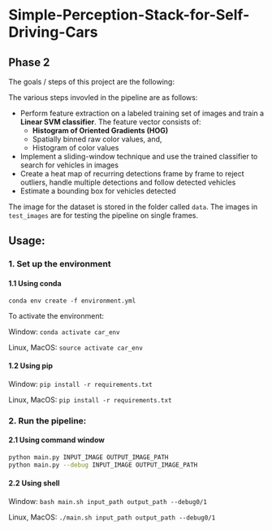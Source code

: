 # Simple-Perception-Stack-for-Self-Driving-Cars

Phase 2
---

The goals / steps of this project are the following:

The various steps invovled in the pipeline are as follows:

* Perform feature extraction on a labeled training set of images and train a **Linear SVM classifier**. The feature vector consists of: 
  * **Histogram of Oriented Gradients (HOG)** 
  * Spatially binned raw color values, and,
  * Histogram of color values
* Implement a sliding-window technique and use the trained classifier to search for vehicles in images
* Create a heat map of recurring detections frame by frame to reject outliers, handle multiple detections and follow detected vehicles
* Estimate a bounding box for vehicles detected


The image for the dataset is stored in the folder called `data`.  The images in `test_images` are for testing the pipeline on single frames.

## Usage:

### 1. Set up the environment 
#### 1.1 Using conda
`conda env create -f environment.yml`

To activate the environment:

Window: `conda activate car_env`

Linux, MacOS: `source activate car_env`

#### 1.2 Using pip
Window: `pip install -r requirements.txt`

Linux, MacOS: `pip install -r requirements.txt`

### 2. Run the pipeline:
#### 2.1 Using command window
```bash
python main.py INPUT_IMAGE OUTPUT_IMAGE_PATH
python main.py --debug INPUT_IMAGE OUTPUT_IMAGE_PATH
```
#### 2.2 Using shell
Window: `bash main.sh input_path output_path --debug0/1`

Linux, MacOS: `./main.sh input_path output_path --debug0/1`
